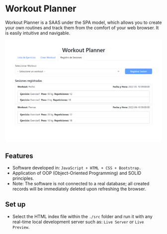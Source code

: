 # Workout Planner

Workout Planner is a SAAS under the SPA model, which allows you to create your own routines and track them from the comfort of your web browser. It is easily intuitive and navigable.

![Main image](./public/session-register.png)

## Features

- Software developed in: `JavaScript + HTML + CSS + Bootstrap.`
- Application of OOP (Object-Oriented Programming) and SOLID principles.
- Note: The software is not connected to a real database; all created records will be immediately deleted upon refreshing the browser.

## Set up

- Select the HTML index file within the `./src` folder and run it with any real-time local development server such as: `Live Server` or `Live Preview`.
